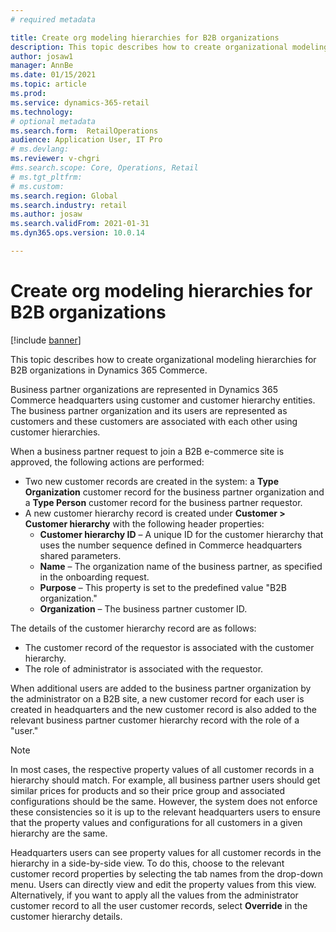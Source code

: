 ```yaml
---
# required metadata

title: Create org modeling hierarchies for B2B organizations
description: This topic describes how to create organizational modeling hierarchies for B2B organizations.
author: josaw1
manager: AnnBe
ms.date: 01/15/2021
ms.topic: article
ms.prod: 
ms.service: dynamics-365-retail
ms.technology: 
# optional metadata
ms.search.form:  RetailOperations
audience: Application User, IT Pro
# ms.devlang: 
ms.reviewer: v-chgri
#ms.search.scope: Core, Operations, Retail
# ms.tgt_pltfrm: 
# ms.custom: 
ms.search.region: Global
ms.search.industry: retail
ms.author: josaw
ms.search.validFrom: 2021-01-31
ms.dyn365.ops.version: 10.0.14

---
```


# Create org modeling hierarchies for B2B organizations

[!include [banner](../../includes/banner.md)]

This topic describes how to create organizational modeling hierarchies for B2B organizations in Dynamics 365 Commerce.

Business partner organizations are represented in Dynamics 365 Commerce headquarters using customer and customer hierarchy entities. The business partner organization and its users are represented as customers and these customers are associated with each other using customer hierarchies.

When a business partner request to join a B2B e-commerce site is approved, the following actions are performed:

- Two new customer records are created in the system: a **Type Organization** customer record for the business partner organization and a **Type Person** customer record for the business partner requestor.
- A new customer hierarchy record is created under **Customer \> Customer hierarchy** with the following header properties:
    - **Customer hierarchy ID** – A unique ID for the customer hierarchy that uses the number sequence defined in Commerce headquarters shared parameters.
    - **Name** – The organization name of the business partner, as specified in the onboarding request.
    - **Purpose** – This property is set to the predefined value "B2B organization."
    - **Organization** – The business partner customer ID.

The details of the customer hierarchy record are as follows:
- The customer record of the requestor is associated with the customer hierarchy.
- The role of administrator is associated with the requestor.

When additional users are added to the business partner organization by the administrator on a B2B site, a new customer record for each user is created in headquarters and the new customer record is also added to the relevant business partner customer hierarchy record with the role of a "user."

> [!NOTE]
> In most cases, the respective property values of all customer records in a hierarchy should match. For example, all business partner users should get similar prices for products and so their price group and associated configurations should be the same. However, the system does not enforce these consistencies so it is up to the relevant headquarters users to ensure that the property values and configurations for all customers in a given hierarchy are the same.

Headquarters users can see property values for all customer records in the hierarchy in a side-by-side view. To do this, choose to the relevant customer record properties by selecting the tab names from the drop-down menu. Users can directly view and edit the property values from this view. Alternatively, if you want to apply all the values from the administrator customer record to all the user customer records, select **Override** in the customer hierarchy details.

